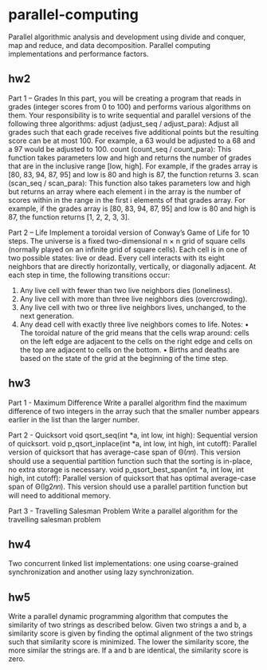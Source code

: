 # parallel-computing
Parallel algorithmic analysis and development using divide and conquer, map and reduce, and data decomposition. Parallel computing implementations and performance factors. 

hw2
----------------
Part 1 – Grades
In this part, you will be creating a program that reads in grades (integer scores from 0 to 100) and performs various algorithms on them. Your responsibility is to write sequential and parallel versions of the following three algorithms:
adjust (adjust_seq / adjust_para): Adjust all grades such that each grade receives five additional points but the resulting score can be at most 100. For example, a 63 would be adjusted to a 68 and a 97 would be adjusted to 100.
count (count_seq / count_para): This function takes parameters low and high and returns the number of grades that are in the inclusive range [low, high]. For example, if the grades array is [80, 83, 94, 87, 95] and low is 80 and high is 87, the function returns 3.
scan (scan_seq / scan_para): This function also takes parameters low and high but returns an array where each element i in the array is the number of scores within in the range in the first i elements of that grades array. For example, if the grades array is [80, 83, 94, 87, 95] and low is 80 and high is 87, the function returns [1, 2, 2, 3, 3].

Part 2 – Life
Implement a toroidal version of Conway’s Game of Life for 10 steps. The universe is a fixed two-dimensional n × n grid of square cells (normally played on an infinite grid of square cells). Each cell is in one of two possible states: live or dead. Every cell interacts with its eight neighbors that are directly horizontally, vertically, or diagonally adjacent. At each step in time, the following transitions occur:
1. Any live cell with fewer than two live neighbors dies (loneliness).
2. Any live cell with more than three live neighbors dies (overcrowding).
3. Any live cell with two or three live neighbors lives, unchanged, to the next generation.
4. Any dead cell with exactly three live neighbors comes to life.
Notes:
• The toroidal nature of the grid means that the cells wrap around: cells on the left edge are adjacent to the cells on the right edge and cells on the top are adjacent to cells on the bottom.
• Births and deaths are based on the state of the grid at the beginning of the time step.

hw3
----------------
Part 1 - Maximum Difference
Write a parallel algorithm find the maximum difference of two integers in the array such that the smaller number appears earlier in the list than the larger number.

Part 2 - Quicksort
void qsort_seq(int *a, int low, int high): Sequential version of quicksort.
void p_qsort_inplace(int *a, int low, int high, int cutoff): Parallel version of quicksort that has average-case span of Θ(𝑛𝑛). 
                                                              This version should use a sequential partition function such that the sorting is in-place, no extra storage is necessary.
void p_qsort_best_span(int *a, int low, int high, int cutoff): Parallel version of quicksort that has optimal average-case span of Θ(lg2𝑛𝑛). 
                                                                This version should use a parallel partition function but will need to additional memory.

Part 3 - Travelling Salesman Problem
Write a parallel algorithm for the travelling salesman problem

hw4
----------------
Two concurrent linked list implementations: one using coarse-grained synchronization and another using lazy synchronization.

hw5
----------------
Write a parallel dynamic programming algorithm that computes the similarity of two strings as described below.
Given two strings a and b, a similarity score is given by finding the optimal alignment of the two strings such that similarity score is minimized. 
The lower the similarity score, the more similar the strings are. If a and b are identical, the similarity score is zero.
